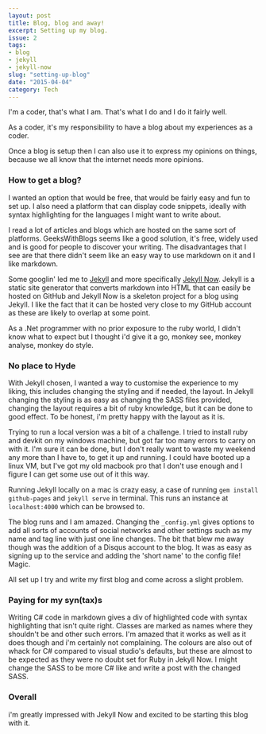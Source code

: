 ```yaml
---
layout: post
title: Blog, blog and away!
excerpt: Setting up my blog.
issue: 2
tags: 
- blog
- jekyll
- jekyll-now
slug: "setting-up-blog"
date: "2015-04-04"
category: Tech
---
```



I'm a coder, that's what I am. That's what I do and I do it fairly well.

As a coder, it's my responsibility to have a blog about my experiences as a coder. 

Once a blog is setup then I can also use it to express my opinions on things, because we all know that the internet needs more opinions.

### How to get a blog? ###

I wanted an option that would be free, that would be fairly easy and fun to set up. I also need a platform that can display code snippets, ideally with syntax highlighting for the languages I might want to write about.

I read a lot of articles and blogs which are hosted on the same sort of platforms. GeeksWithBlogs seems like a good solution, it's free, widely used and is good for people to discover your writing. The disadvantages that I see are that there didn't seem like an easy way to use markdown on it and I like markdown.

Some googlin' led me to [Jekyll](http://jekyllrb.com/) and more specifically [Jekyll Now](http://www.jekyllnow.com/). Jekyll is a static site generator that converts markdown into HTML that can easily be hosted on GitHub and Jekyll Now is a skeleton project for a blog using Jekyll. I like the fact that it can be hosted very close to my GitHub account as these are likely to overlap at some point.

As a .Net programmer with no prior exposure to the ruby world, I didn't know what to expect but I thought i'd give it a go, monkey see, monkey analyse, monkey do style.

### No place to Hyde ###

With Jekyll chosen, I wanted a way to customise the experience to my liking, this includes changing the styling and if needed, the layout. In Jekyll changing the styling is as easy as changing the SASS files provided, changing the layout requires a bit of ruby knowledge, but it can be done to good effect. To be honest, i'm pretty happy with the layout as it is.

Trying to run a local version was a bit of a challenge. I tried to install ruby and devkit on my windows machine, but got far too many errors to carry on with it. I'm sure it can be done, but I don't really want to waste my weekend any more than I have to, to get it up and running. I could have booted up a linux VM, but I've got my old macbook pro that I don't use enough and I figure I can get some use out of it this way.

Running Jekyll locally on a mac is crazy easy, a case of running `gem install github-pages` and `jekyll serve` in terminal. This runs an instance at `localhost:4000` which can be browsed to.

The blog runs and I am amazed. Changing the `_config.yml` gives options to add all sorts of accounts of social networks and other settings such as my name and tag line with just one line changes. The bit that blew me away though was the addition of a Disqus account to the blog. It was as easy as signing up to the service and adding the 'short name' to the config file! Magic.

All set up I try and write my first blog and come across a slight problem.

### Paying for my syn(tax)s ###

Writing C# code in markdown gives a div of highlighted code with syntax highlighting that isn't quite right. Classes are marked as names where they shouldn't be and other such errors. I'm amazed that it works as well as it does though and i'm certainly not complaining. The colours are also out of whack for C# compared to visual studio's defaults, but these are almost to be expected as they were no doubt set for Ruby in Jekyll Now. I might change the SASS to be more C# like and write a post with the changed SASS.

### Overall ###

i'm greatly impressed with Jekyll Now and excited to be starting this blog with it. 